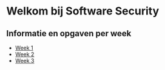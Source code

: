 # Welkom bij Software Security

## Informatie en opgaven per week
* [Week 1](week1/opgaven.md)
* [Week 2](week2/opgaven.md)
* [Week 3](week3/opgaven.md)
